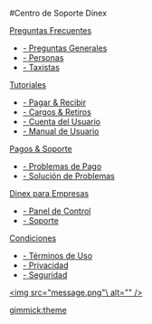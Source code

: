#Centro de Soporte Dinex

[Preguntas Frecuentes]()  

  * [- Preguntas Generales](FAQ-preguntas-generales.md)
  * [- Personas](FAQ-personas.md)
  * [- Taxistas](FAQ-taxistas.md)

[Tutoriales]()  

  * [- Pagar & Recibir](tut-pagos.md)  
  * [- Cargos & Retiros](tut-cargos.md)
  * [- Cuenta del Usuario](tut-cuenta.md)
  * [- Manual de Usuario](tut-manual.md)

[Pagos & Soporte]()  

  * [- Problemas de Pago](problemas.md)
  * [- Solución de Problemas](soluciones.md)

[Dinex para Empresas]()

* [- Panel de Control](empresas-usuario.md)
* [- Soporte](empresas-soporte.md)

[Condiciones]()  

  * [- Términos de Uso](eula.md)  
  * [- Privacidad](privacidad.md)
  * [- Seguridad](seguridad.md)

<a href="solicitud.md" rel="Enviar Solicitud"><img src="message.png"\ alt="" /></a>

[gimmick:theme](flatly)
